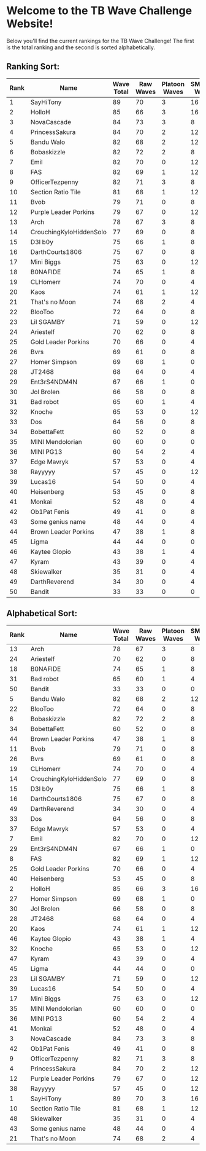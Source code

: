 # Welcome to the TB Wave Challenge Website!

Below you'll find the current rankings for the TB Wave Challenge! The first is the total ranking and the second is sorted alphabetically.

## Ranking Sort:

| Rank | Name                    | Wave Total | Raw Waves | Platoon Waves | SM+WAT Waves | KAM Waves |
|------|-------------------------|------------|-----------|---------------|--------------|-----------|
|    1 | SayHiTony               |         89 |        70 |             3 |           16 |         0 |
|    2 | HolloH                  |         85 |        66 |             3 |           16 |         0 |
|    3 | NovaCascade             |         84 |        73 |             3 |            8 |         0 |
|    4 | PrincessSakura          |         84 |        70 |             2 |           12 |         0 |
|    5 | Bandu Walo              |         82 |        68 |             2 |           12 |         0 |
|    6 | Bobaskizzle             |         82 |        72 |             2 |            8 |         0 |
|    7 | Emil                    |         82 |        70 |             0 |           12 |         0 |
|    8 | FAS                     |         82 |        69 |             1 |           12 |         0 |
|    9 | OfficerTezpenny         |         82 |        71 |             3 |            8 |         0 |
|   10 | Section Ratio Tile      |         81 |        68 |             1 |           12 |         0 |
|   11 | Bvob                    |         79 |        71 |             0 |            8 |         0 |
|   12 | Purple Leader Porkins   |         79 |        67 |             0 |           12 |         0 |
|   13 | Arch                    |         78 |        67 |             3 |            8 |         0 |
|   14 | CrouchingKyloHiddenSolo |         77 |        69 |             0 |            8 |         0 |
|   15 | D3l b0y                 |         75 |        66 |             1 |            8 |         0 |
|   16 | DarthCourts1806         |         75 |        67 |             0 |            8 |         0 |
|   17 | Mini Biggs              |         75 |        63 |             0 |           12 |         0 |
|   18 | B0NAFIDE                |         74 |        65 |             1 |            8 |         0 |
|   19 | CLHomerr                |         74 |        70 |             0 |            4 |         0 |
|   20 | Kaos                    |         74 |        61 |             1 |           12 |         0 |
|   21 | That's no Moon          |         74 |        68 |             2 |            4 |         0 |
|   22 | BlooToo                 |         72 |        64 |             0 |            8 |         0 |
|   23 | Lil SGAMBY              |         71 |        59 |             0 |           12 |         0 |
|   24 | Ariestelf               |         70 |        62 |             0 |            8 |         0 |
|   25 | Gold Leader Porkins     |         70 |        66 |             0 |            4 |         0 |
|   26 | Bvrs                    |         69 |        61 |             0 |            8 |         0 |
|   27 | Homer Simpson           |         69 |        68 |             1 |            0 |         0 |
|   28 | JT2468                  |         68 |        64 |             0 |            4 |         0 |
|   29 | Ent3rS4NDM4N            |         67 |        66 |             1 |            0 |         0 |
|   30 | Jol Brolen              |         66 |        58 |             0 |            8 |         0 |
|   31 | Bad robot               |         65 |        60 |             1 |            4 |         0 |
|   32 | Knoche                  |         65 |        53 |             0 |           12 |         0 |
|   33 | Dos                     |         64 |        56 |             0 |            8 |         0 |
|   34 | BobettaFett             |         60 |        52 |             0 |            8 |         0 |
|   35 | MINI Mendolorian        |         60 |        60 |             0 |            0 |         0 |
|   36 | MINI PG13               |         60 |        54 |             2 |            4 |         0 |
|   37 | Edge Mavryk             |         57 |        53 |             0 |            4 |         0 |
|   38 | Rayyyyy                 |         57 |        45 |             0 |           12 |         0 |
|   39 | Lucas16                 |         54 |        50 |             0 |            4 |         0 |
|   40 | Heisenberg              |         53 |        45 |             0 |            8 |         0 |
|   41 | Monkai                  |         52 |        48 |             0 |            4 |         0 |
|   42 | Ob1Pat Fenis            |         49 |        41 |             0 |            8 |         0 |
|   43 | Some genius name        |         48 |        44 |             0 |            4 |         0 |
|   44 | Brown Leader Porkins    |         47 |        38 |             1 |            8 |         0 |
|   45 | Ligma                   |         44 |        44 |             0 |            0 |         0 |
|   46 | Kaytee Glopio           |         43 |        38 |             1 |            4 |         0 |
|   47 | Kyram                   |         43 |        39 |             0 |            4 |         0 |
|   48 | Skiewalker              |         35 |        31 |             0 |            4 |         0 |
|   49 | DarthReverend           |         34 |        30 |             0 |            4 |         0 |
|   50 | Bandit                  |         33 |        33 |             0 |            0 |         0 |

## Alphabetical Sort:

| Rank | Name                    | Wave Total | Raw Waves | Platoon Waves | SM+WAT Waves | KAM Waves |
|------|-------------------------|------------|-----------|---------------|--------------|-----------|
|   13 | Arch                    |         78 |        67 |             3 |            8 |         0 |
|   24 | Ariestelf               |         70 |        62 |             0 |            8 |         0 |
|   18 | B0NAFIDE                |         74 |        65 |             1 |            8 |         0 |
|   31 | Bad robot               |         65 |        60 |             1 |            4 |         0 |
|   50 | Bandit                  |         33 |        33 |             0 |            0 |         0 |
|    5 | Bandu Walo              |         82 |        68 |             2 |           12 |         0 |
|   22 | BlooToo                 |         72 |        64 |             0 |            8 |         0 |
|    6 | Bobaskizzle             |         82 |        72 |             2 |            8 |         0 |
|   34 | BobettaFett             |         60 |        52 |             0 |            8 |         0 |
|   44 | Brown Leader Porkins    |         47 |        38 |             1 |            8 |         0 |
|   11 | Bvob                    |         79 |        71 |             0 |            8 |         0 |
|   26 | Bvrs                    |         69 |        61 |             0 |            8 |         0 |
|   19 | CLHomerr                |         74 |        70 |             0 |            4 |         0 |
|   14 | CrouchingKyloHiddenSolo |         77 |        69 |             0 |            8 |         0 |
|   15 | D3l b0y                 |         75 |        66 |             1 |            8 |         0 |
|   16 | DarthCourts1806         |         75 |        67 |             0 |            8 |         0 |
|   49 | DarthReverend           |         34 |        30 |             0 |            4 |         0 |
|   33 | Dos                     |         64 |        56 |             0 |            8 |         0 |
|   37 | Edge Mavryk             |         57 |        53 |             0 |            4 |         0 |
|    7 | Emil                    |         82 |        70 |             0 |           12 |         0 |
|   29 | Ent3rS4NDM4N            |         67 |        66 |             1 |            0 |         0 |
|    8 | FAS                     |         82 |        69 |             1 |           12 |         0 |
|   25 | Gold Leader Porkins     |         70 |        66 |             0 |            4 |         0 |
|   40 | Heisenberg              |         53 |        45 |             0 |            8 |         0 |
|    2 | HolloH                  |         85 |        66 |             3 |           16 |         0 |
|   27 | Homer Simpson           |         69 |        68 |             1 |            0 |         0 |
|   30 | Jol Brolen              |         66 |        58 |             0 |            8 |         0 |
|   28 | JT2468                  |         68 |        64 |             0 |            4 |         0 |
|   20 | Kaos                    |         74 |        61 |             1 |           12 |         0 |
|   46 | Kaytee Glopio           |         43 |        38 |             1 |            4 |         0 |
|   32 | Knoche                  |         65 |        53 |             0 |           12 |         0 |
|   47 | Kyram                   |         43 |        39 |             0 |            4 |         0 |
|   45 | Ligma                   |         44 |        44 |             0 |            0 |         0 |
|   23 | Lil SGAMBY              |         71 |        59 |             0 |           12 |         0 |
|   39 | Lucas16                 |         54 |        50 |             0 |            4 |         0 |
|   17 | Mini Biggs              |         75 |        63 |             0 |           12 |         0 |
|   35 | MINI Mendolorian        |         60 |        60 |             0 |            0 |         0 |
|   36 | MINI PG13               |         60 |        54 |             2 |            4 |         0 |
|   41 | Monkai                  |         52 |        48 |             0 |            4 |         0 |
|    3 | NovaCascade             |         84 |        73 |             3 |            8 |         0 |
|   42 | Ob1Pat Fenis            |         49 |        41 |             0 |            8 |         0 |
|    9 | OfficerTezpenny         |         82 |        71 |             3 |            8 |         0 |
|    4 | PrincessSakura          |         84 |        70 |             2 |           12 |         0 |
|   12 | Purple Leader Porkins   |         79 |        67 |             0 |           12 |         0 |
|   38 | Rayyyyy                 |         57 |        45 |             0 |           12 |         0 |
|    1 | SayHiTony               |         89 |        70 |             3 |           16 |         0 |
|   10 | Section Ratio Tile      |         81 |        68 |             1 |           12 |         0 |
|   48 | Skiewalker              |         35 |        31 |             0 |            4 |         0 |
|   43 | Some genius name        |         48 |        44 |             0 |            4 |         0 |
|   21 | That's no Moon          |         74 |        68 |             2 |            4 |         0 |


